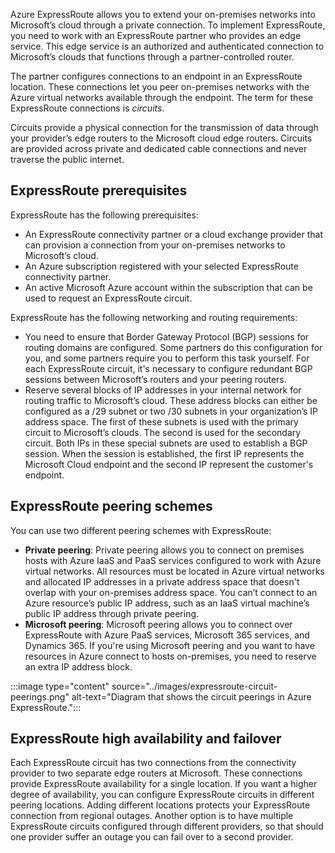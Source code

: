 Azure ExpressRoute allows you to extend your on-premises networks into Microsoft’s cloud through a private connection. To implement ExpressRoute, you need to work with an ExpressRoute partner who provides an edge service. This edge service is an authorized and authenticated connection to Microsoft’s clouds that functions through a partner-controlled router.

The partner configures connections to an endpoint in an ExpressRoute location. These connections let you peer on-premises networks with the Azure virtual networks available through the endpoint. The term for these ExpressRoute connections is *circuits*.

Circuits provide a physical connection for the transmission of data through your provider’s edge routers to the Microsoft cloud edge routers. Circuits are provided across private and dedicated cable connections and never traverse the public internet.  

## ExpressRoute prerequisites

ExpressRoute has the following prerequisites:

- An ExpressRoute connectivity partner or a cloud exchange provider that can provision a connection from your on-premises networks to Microsoft’s cloud.
- An Azure subscription registered with your selected ExpressRoute connectivity partner.
- An active Microsoft Azure account within the subscription that can be used to request an ExpressRoute circuit.

ExpressRoute has the following networking and routing requirements:

- You need to ensure that Border Gateway Protocol (BGP) sessions for routing domains are configured. Some partners do this configuration for you, and some partners require you to perform this task yourself. For each ExpressRoute circuit, it's necessary to configure redundant BGP sessions between Microsoft’s routers and your peering routers.
- Reserve several blocks of IP addresses in your internal network for routing traffic to Microsoft’s cloud. These address blocks can either be configured as a /29 subnet or two /30 subnets in your organization’s IP address space. The first of these subnets is used with the primary circuit to Microsoft’s clouds. The second is used for the secondary circuit. Both IPs in these special subnets are used to establish a BGP session. When the session is established, the first IP represents the Microsoft Cloud endpoint and the second IP represent the customer's endpoint.  

## ExpressRoute peering schemes

You can use two different peering schemes with ExpressRoute:

- **Private peering**: Private peering allows you to connect on premises hosts with Azure IaaS and PaaS services configured to work with Azure virtual networks. All resources must be located in Azure virtual networks and allocated IP addresses in a private address space that doesn't overlap with your on-premises address space. You can’t connect to an Azure resource’s public IP address, such as an IaaS virtual machine’s public IP address through private peering.
- **Microsoft peering**: Microsoft peering allows you to connect over ExpressRoute with Azure PaaS services, Microsoft 365 services, and Dynamics 365. If you're using Microsoft peering and you want to have resources in Azure connect to hosts on-premises, you need to reserve an extra IP address block.

:::image type="content" source="../images/expressroute-circuit-peerings.png" alt-text="Diagram that shows the circuit peerings in Azure ExpressRoute.":::

## ExpressRoute high availability and failover

Each ExpressRoute circuit has two connections from the connectivity provider to two separate edge routers at Microsoft. These connections provide ExpressRoute availability for a single location. If you want a higher degree of availability, you can configure ExpressRoute circuits in different peering locations. Adding different locations protects your ExpressRoute connection from regional outages. Another option is to have multiple ExpressRoute circuits configured through different providers, so that should one provider suffer an outage you can fail over to a second provider.
